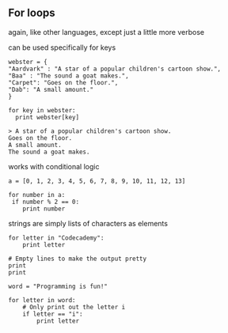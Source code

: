 ## For loops

again, like other languages, except just a little more verbose

can be used specifically for keys

    webster = {
    "Aardvark" : "A star of a popular children's cartoon show.",
    "Baa" : "The sound a goat makes.",
    "Carpet": "Goes on the floor.",
    "Dab": "A small amount."
    }

    for key in webster:
      print webster[key]
    
    > A star of a popular children's cartoon show.
    Goes on the floor.
    A small amount.
    The sound a goat makes.

works with conditional logic
       
    a = [0, 1, 2, 3, 4, 5, 6, 7, 8, 9, 10, 11, 12, 13]

    for number in a:
     if number % 2 == 0:
    	print number

strings are simply lists of characters as elements

    for letter in "Codecademy":
        print letter
    
    # Empty lines to make the output pretty
    print
    print

    word = "Programming is fun!"

    for letter in word:
        # Only print out the letter i
        if letter == "i":
            print letter
